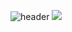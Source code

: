 ![header](https://capsule-render.vercel.app/api?type=waving!&color=gradient&height=300&section=header&text=SangWon%20Seo&fontAlign=70&fontSize=70&fontAlignY=30&fontColor=ffbf00)
<img src="https://img.shields.io/badge/flutter-ffff?style=40&logo=flutter&logoColor=ffff"/>
